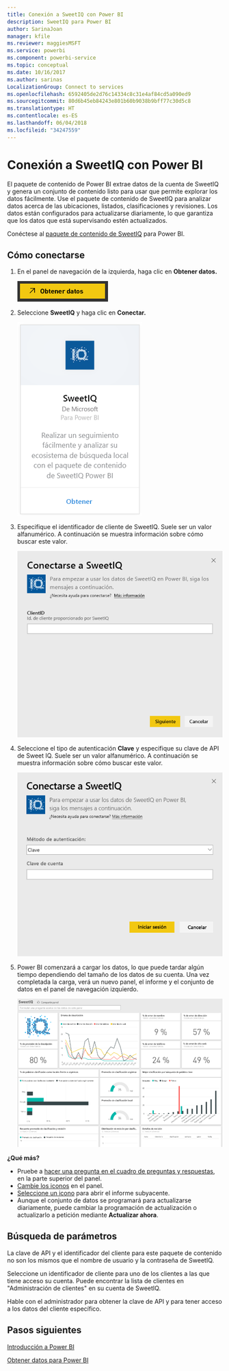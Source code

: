 ```yaml
---
title: Conexión a SweetIQ con Power BI
description: SweetIQ para Power BI
author: SarinaJoan
manager: kfile
ms.reviewer: maggiesMSFT
ms.service: powerbi
ms.component: powerbi-service
ms.topic: conceptual
ms.date: 10/16/2017
ms.author: sarinas
LocalizationGroup: Connect to services
ms.openlocfilehash: 6592405de2d76c14334c8c31e4af84cd5a090ed9
ms.sourcegitcommit: 80d6b45eb84243e801b60b9038b9bff77c30d5c8
ms.translationtype: HT
ms.contentlocale: es-ES
ms.lasthandoff: 06/04/2018
ms.locfileid: "34247559"
---
```

# <a name="connect-to-sweetiq-with-power-bi"></a>Conexión a SweetIQ con Power BI
El paquete de contenido de Power BI extrae datos de la cuenta de SweetIQ y genera un conjunto de contenido listo para usar que permite explorar los datos fácilmente. Use el paquete de contenido de SweetIQ para analizar datos acerca de las ubicaciones, listados, clasificaciones y revisiones. Los datos están configurados para actualizarse diariamente, lo que garantiza que los datos que está supervisando estén actualizados.

Conéctese al [paquete de contenido de SweetIQ](https://app.powerbi.com/groups/me/getdata/services/sweetiq) para Power BI.

## <a name="how-to-connect"></a>Cómo conectarse
1. En el panel de navegación de la izquierda, haga clic en **Obtener datos.**
   
    ![](media/service-connect-to-sweetiq/getdata.png)
2. Seleccione **SweetIQ** y haga clic en **Conectar.**
   
    ![](media/service-connect-to-sweetiq/sweetiq.png)
3. Especifique el identificador de cliente de SweetIQ. Suele ser un valor alfanumérico. A continuación se muestra información sobre cómo buscar este valor.
   
    ![](media/service-connect-to-sweetiq/parameter.png)
4. Seleccione el tipo de autenticación **Clave** y especifique su clave de API de Sweet IQ. Suele ser un valor alfanumérico. A continuación se muestra información sobre cómo buscar este valor.
   
    ![](media/service-connect-to-sweetiq/credentials.png)
5. Power BI comenzará a cargar los datos, lo que puede tardar algún tiempo dependiendo del tamaño de los datos de su cuenta. Una vez completada la carga, verá un nuevo panel, el informe y el conjunto de datos en el panel de navegación izquierdo.
   
    ![](media/service-connect-to-sweetiq/dashboard.png)

**¿Qué más?**

* Pruebe a [hacer una pregunta en el cuadro de preguntas y respuestas](power-bi-q-and-a.md), en la parte superior del panel.
* [Cambie los iconos](service-dashboard-edit-tile.md) en el panel.
* [Seleccione un icono](service-dashboard-tiles.md) para abrir el informe subyacente.
* Aunque el conjunto de datos se programará para actualizarse diariamente, puede cambiar la programación de actualización o actualizarlo a petición mediante **Actualizar ahora**.

## <a name="finding-parameters"></a>Búsqueda de parámetros
La clave de API y el identificador del cliente para este paquete de contenido no son los mismos que el nombre de usuario y la contraseña de SweetIQ.

Seleccione un identificador de cliente para uno de los clientes a las que tiene acceso su cuenta. Puede encontrar la lista de clientes en "Administración de clientes" en su cuenta de SweetIQ.

Hable con el administrador para obtener la clave de API y para tener acceso a los datos del cliente específico.

## <a name="next-steps"></a>Pasos siguientes
[Introducción a Power BI](service-get-started.md)

[Obtener datos para Power BI](service-get-data.md)


